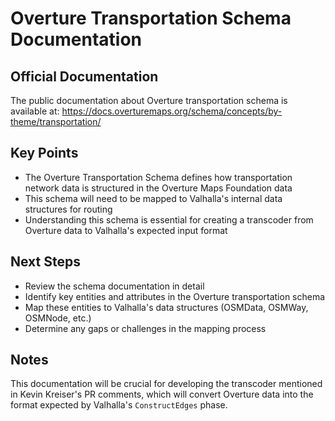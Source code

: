 # Overture Transportation Schema Documentation

## Official Documentation

The public documentation about Overture transportation schema is available at:
https://docs.overturemaps.org/schema/concepts/by-theme/transportation/

## Key Points

- The Overture Transportation Schema defines how transportation network data is structured in the Overture Maps Foundation data
- This schema will need to be mapped to Valhalla's internal data structures for routing
- Understanding this schema is essential for creating a transcoder from Overture data to Valhalla's expected input format

## Next Steps

- Review the schema documentation in detail
- Identify key entities and attributes in the Overture transportation schema
- Map these entities to Valhalla's data structures (OSMData, OSMWay, OSMNode, etc.)
- Determine any gaps or challenges in the mapping process

## Notes

This documentation will be crucial for developing the transcoder mentioned in Kevin Kreiser's PR comments, which will convert Overture data into the format expected by Valhalla's `ConstructEdges` phase.
